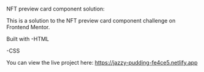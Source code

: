 NFT preview card component solution:

This is a solution to the NFT preview card component challenge on Frontend Mentor.

Built with
-HTML

-CSS

You can view the live project here:
https://jazzy-pudding-fe4ce5.netlify.app
